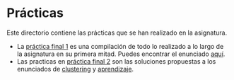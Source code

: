 # Prácticas
Este directorio contiene las prácticas que se han realizado en la asignatura.

- La [práctica final 1](https://github.com/VictorNS69/reconocimiento-de-formas/tree/master/practicas/final%20parte%201) es una compilación de todo lo realizado a lo largo de la asignatura en su primera mitad. Puedes encontrar el enunciado [aquí](https://github.com/VictorNS69/reconocimiento-de-formas/blob/master/practicas/final%20parte%201/enunciado19_20v1.1.pdf).
- Las practicas en [práctica final 2](https://github.com/VictorNS69/reconocimiento-de-formas/tree/master/practicas/final%20parte%202) son las soluciones propuestas a los enunciados de [clustering](https://github.com/VictorNS69/reconocimiento-de-formas/blob/master/practicas/final%20parte%202/Enunciado%20pr%C3%A1ctica%20clustering%20curso%202019.pdf) y [aprendizaje](https://github.com/VictorNS69/reconocimiento-de-formas/blob/master/practicas/final%20parte%202/Enunciado%20pr%C3%A1ctica%20de%20aprendizaje%20del%20curso%202019.pdf).
